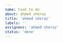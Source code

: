 ```yaml
---
name: task to do
about: ahmed sheraz
title: 'ahmed sheraz'
labels: ''
assignees: 'ahmed sheraz'
status: 'done'
---
```



